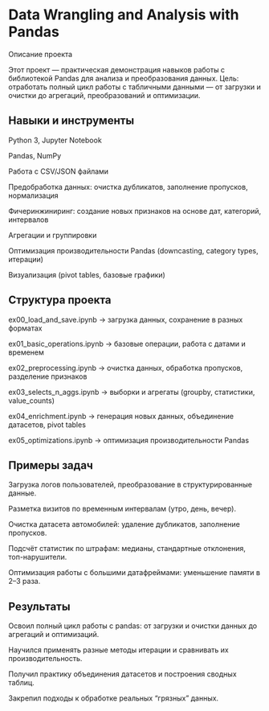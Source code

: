 # Data Wrangling and Analysis with Pandas
Описание проекта

Этот проект — практическая демонстрация навыков работы с библиотекой Pandas для анализа и преобразования данных.
Цель: отработать полный цикл работы с табличными данными — от загрузки и очистки до агрегаций, преобразований и оптимизации.

## Навыки и инструменты

Python 3, Jupyter Notebook

Pandas, NumPy

Работа с CSV/JSON файлами

Предобработка данных: очистка дубликатов, заполнение пропусков, нормализация

Фичеринжиниринг: создание новых признаков на основе дат, категорий, интервалов

Агрегации и группировки

Оптимизация производительности Pandas (downcasting, category types, итерации)

Визуализация (pivot tables, базовые графики)

## Структура проекта

ex00_load_and_save.ipynb → загрузка данных, сохранение в разных форматах

ex01_basic_operations.ipynb → базовые операции, работа с датами и временем

ex02_preprocessing.ipynb → очистка данных, обработка пропусков, разделение признаков

ex03_selects_n_aggs.ipynb → выборки и агрегаты (groupby, статистики, value_counts)

ex04_enrichment.ipynb → генерация новых данных, объединение датасетов, pivot tables

ex05_optimizations.ipynb → оптимизация производительности Pandas

## Примеры задач

Загрузка логов пользователей, преобразование в структурированные данные.

Разметка визитов по временным интервалам (утро, день, вечер).

Очистка датасета автомобилей: удаление дубликатов, заполнение пропусков.

Подсчёт статистик по штрафам: медианы, стандартные отклонения, топ-нарушители.

Оптимизация работы с большими датафреймами: уменьшение памяти в 2–3 раза.

## Результаты

Освоил полный цикл работы с pandas: от загрузки и очистки данных до агрегаций и оптимизаций.

Научился применять разные методы итерации и сравнивать их производительность.

Получил практику объединения датасетов и построения сводных таблиц.

Закрепил подходы к обработке реальных “грязных” данных.

